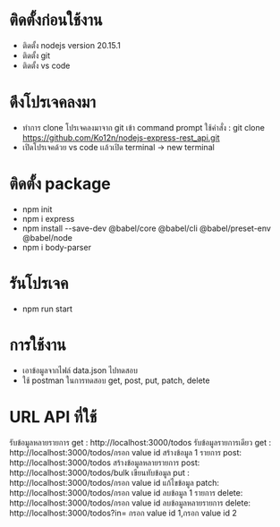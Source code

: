 # ติดตั้งก่อนใช้งาน 
- ติดตั้ง nodejs version 20.15.1
- ติดตั้ง git
- ติดตั้ง vs code

# ดึงโปรเจคลงมา
- ทำการ clone โปรเจคลงมาจาก git เข้า command prompt ใช้คำสั่ง : git clone https://github.com/Ko12n/nodejs-express-rest_api.git
- เปิดโปรเจคด้วย vs code เเล้วเปิด terminal -> new terminal

# ติดตั้ง package
- npm init
- npm i express
- npm install --save-dev @babel/core @babel/cli @babel/preset-env @babel/node
- npm i body-parser

# รันโปรเจค
- npm run start

# การใช้งาน 
- เอาข้อมูลจากไฟล์ data.json ไปทดสอบ
- ใช้ postman ในการทดสอบ get, post, put, patch, delete

# URL API ที่ใช้
รับข้อมูลหลายรายการ get : http://localhost:3000/todos
รับข้อมูลรายการเดียว get :  http://localhost:3000/todos/กรอก value id
สร้างข้อมูล 1 รายการ post: http://localhost:3000/todos
สร้างข้อมูลหลายรายการ post: http://localhost:3000/todos/bulk
เขียนทับข้อมูล put : http://localhost:3000/todos/กรอก value id
แก้ไขข้อมูล patch: http://localhost:3000/todos/กรอก value id
ลบข้อมูล 1 รายการ delete: http://localhost:3000/todos/กรอก value id
ลบข้อมูลหลายรายการ delete: http://localhost:3000/todos?in= กรอก value id 1,กรอก value id 2

